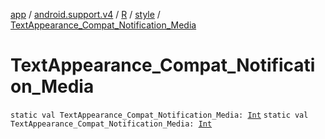 [app](../../../index.md) / [android.support.v4](../../index.md) / [R](../index.md) / [style](index.md) / [TextAppearance_Compat_Notification_Media](./-text-appearance_-compat_-notification_-media.md)

# TextAppearance_Compat_Notification_Media

`static val TextAppearance_Compat_Notification_Media: `[`Int`](https://kotlinlang.org/api/latest/jvm/stdlib/kotlin/-int/index.html)
`static val TextAppearance_Compat_Notification_Media: `[`Int`](https://kotlinlang.org/api/latest/jvm/stdlib/kotlin/-int/index.html)